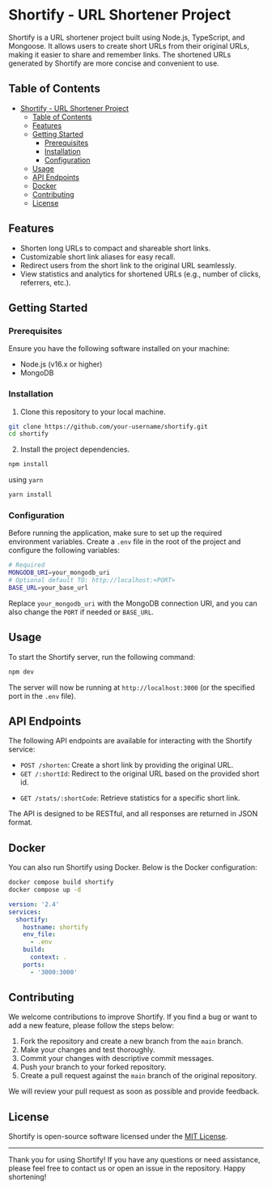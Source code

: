 # Shortify - URL Shortener Project

Shortify is a URL shortener project built using Node.js, TypeScript, and Mongoose. It allows users to create short URLs from their original URLs, making it easier to share and remember links. The shortened URLs generated by Shortify are more concise and convenient to use.

## Table of Contents

- [Shortify - URL Shortener Project](#shortify---url-shortener-project)
  - [Table of Contents](#table-of-contents)
  - [Features](#features)
  - [Getting Started](#getting-started)
    - [Prerequisites](#prerequisites)
    - [Installation](#installation)
    - [Configuration](#configuration)
  - [Usage](#usage)
  - [API Endpoints](#api-endpoints)
  - [Docker](#docker)
  - [Contributing](#contributing)
  - [License](#license)

## Features

- Shorten long URLs to compact and shareable short links.
- Customizable short link aliases for easy recall.
- Redirect users from the short link to the original URL seamlessly.
- View statistics and analytics for shortened URLs (e.g., number of clicks, referrers, etc.).

## Getting Started

### Prerequisites

Ensure you have the following software installed on your machine:

- Node.js (v16.x or higher)
- MongoDB

### Installation

1. Clone this repository to your local machine.

```bash
git clone https://github.com/your-username/shortify.git
cd shortify
```

2. Install the project dependencies.

```bash
npm install
```
using `yarn`
```bash
yarn install
```
### Configuration

Before running the application, make sure to set up the required environment variables. Create a `.env` file in the root of the project and configure the following variables:

```bash
# Required
MONGODB_URI=your_mongodb_uri
# Optional default TO: http://localhost:<PORT> 
BASE_URL=your_base_url
```

Replace `your_mongodb_uri` with the MongoDB connection URI, and you can also change the `PORT` if needed or `BASE_URL`.

## Usage

To start the Shortify server, run the following command:

```bash
npm dev
```

The server will now be running at `http://localhost:3000` (or the specified port in the `.env` file).

## API Endpoints

The following API endpoints are available for interacting with the Shortify service:

- `POST /shorten`: Create a short link by providing the original URL.
- `GET /:shortId`: Redirect to the original URL based on the provided short id.
<!-- TODO -->
- `GET /stats/:shortCode`: Retrieve statistics for a specific short link.

The API is designed to be RESTful, and all responses are returned in JSON format.

## Docker
You can also run Shortify using Docker. Below is the Docker configuration:

```bash
docker compose build shortify
docker compose up -d
```
```yml
version: '2.4'
services:
  shortify:
    hostname: shortify
    env_file:
      - .env
    build:
      context: .
    ports:
      - '3000:3000'
```
## Contributing

We welcome contributions to improve Shortify. If you find a bug or want to add a new feature, please follow the steps below:

1. Fork the repository and create a new branch from the `main` branch.
2. Make your changes and test thoroughly.
3. Commit your changes with descriptive commit messages.
4. Push your branch to your forked repository.
5. Create a pull request against the `main` branch of the original repository.

We will review your pull request as soon as possible and provide feedback.

## License

Shortify is open-source software licensed under the [MIT License](LICENSE).

---

Thank you for using Shortify! If you have any questions or need assistance, please feel free to contact us or open an issue in the repository. Happy shortening!